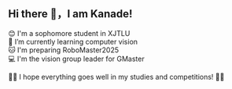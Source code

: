 ## Hi there 👋，I am Kanade!

😊 I'm a sophomore student in XJTLU<br>
🌱 I’m currently learning computer vision<br>
🐱 I'm preparing RoboMaster2025<br>
💻 I'm the vision group leader for GMaster<br>

🚀🚀  I hope everything goes well in my studies and competitions! 🚀🚀
